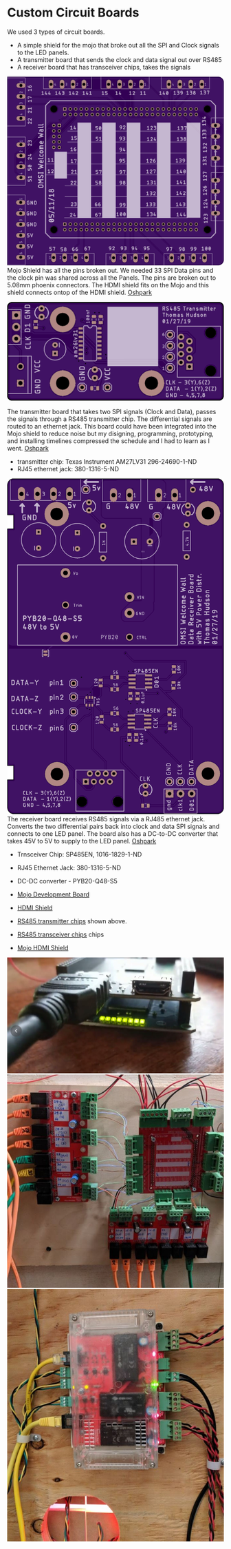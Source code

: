 # Custom Circuit Boards

We used 3 types of circuit boards.
* A simple shield for the mojo that broke out all the SPI and Clock signals to the LED panels.
* A transmitter board that sends the clock and data signal out over RS485
* A receiver board that has transceiver chips, takes the signals 


![shield](https://github.com/hydronics2/HDMI-to-FPGA-to-APA102-Pixels/blob/master/custom_circuit_boards/mojo_shield.png)
Mojo Shield has all the pins broken out. We needed 33 SPI Data pins and the clock pin was shared across all the Panels.  The pins are broken out to 5.08mm phoenix connectors. The HDMI shield fits on the Mojo and this shield connects ontop of the HDMI shield. [Oshpark](https://oshpark.com/shared_projects/AGi8q5pp)



![transmitter](https://github.com/hydronics2/HDMI-to-FPGA-to-APA102-Pixels/blob/master/custom_circuit_boards/RS485_transmitter_board.png)

The transmitter board that takes two SPI signals (Clock and Data), passes the signals through a RS485 transmitter chip. The differential signals are routed to an ethernet jack. This board could have been integrated into the Mojo shield to reduce noise but my disigning, programming, prototyping, and installing timelines compressed the schedule and I had to learn as I went. [Oshpark](https://oshpark.com/shared_projects/nhExJAWv)


* transmitter chip: Texas Instrument AM27LV31 296-24690-1-ND
* RJ45 ethernet jack: 380-1316-5-ND



![receiver](https://github.com/hydronics2/HDMI-to-FPGA-to-APA102-Pixels/blob/master/custom_circuit_boards/RS845_receiver_board.png)
The receiver board receives RS485 signals via a RJ485 ethernet jack. Converts the two differential pairs back into clock and data SPI signals and connects to one LED panel. The board also has a DC-to-DC converter that takes 45V to 5V to supply to the LED panel. [Oshpark](https://oshpark.com/shared_projects/qSwC1Fum)

* Trnsceiver Chip: SP485EN, 1016-1829-1-ND
* RJ45 Ethernet Jack: 380-1316-5-ND
* DC-DC converter - PYB20-Q48-S5



* [Mojo Development Board](https://alchitry.com/products/mojo-v3)
* [HDMI Shield](https://alchitry.com/products/hdmi-shield)
* [RS485 transmitter chips](https://www.digikey.com/product-detail/en/texas-instruments/AM26LV31EIDR/296-24690-1-ND/2092512) shown above.
* [RS485 transceiver chips](https://www.digikey.com/product-detail/en/maxlinear-inc/SP485EN-L-TR/1016-1829-1-ND/3586546) chips
* [Mojo HDMI Shield](https://embeddedmicro.com/products/hdmi-shield)

![splash](https://github.com/hydronics2/HDMI-to-FPGA-to-APA102-Pixels/blob/master/hdmi_shield.JPG)
![rs485_transmitter](https://github.com/hydronics2/HDMI-to-FPGA-to-APA102-Pixels/blob/master/RS_485%20trasmitter2.JPG)
![tranceivers](https://github.com/hydronics2/HDMI-to-FPGA-to-APA102-Pixels/blob/master/rs_485%20receiver%20board.JPG)
